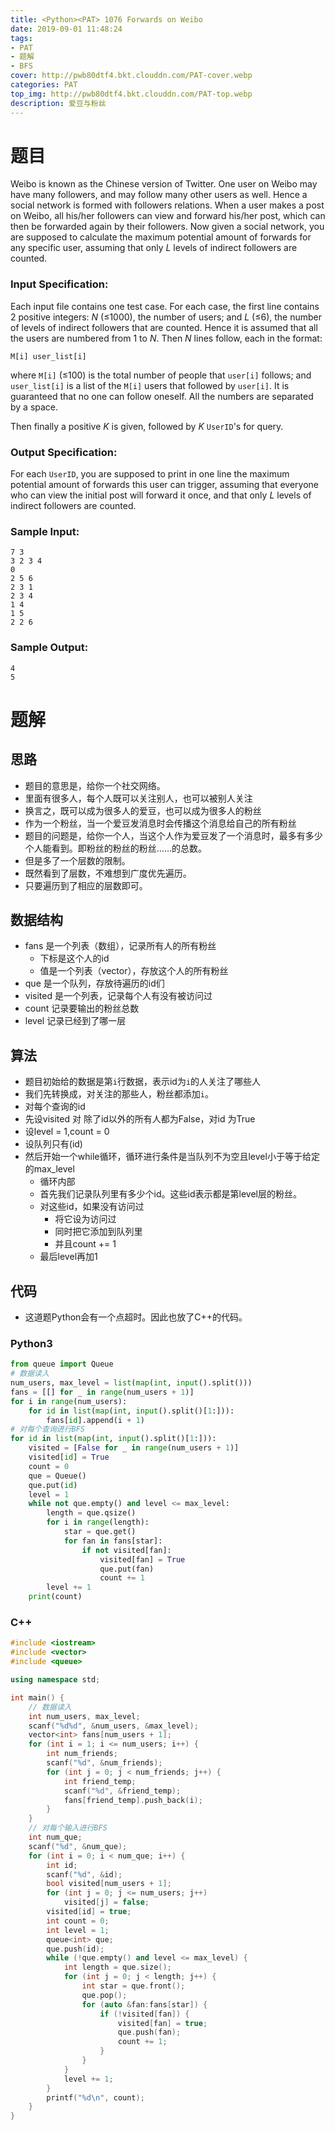 ```yaml
---
title: <Python><PAT> 1076 Forwards on Weibo
date: 2019-09-01 11:48:24
tags: 
- PAT
- 题解
- BFS
cover: http://pwb80dtf4.bkt.clouddn.com/PAT-cover.webp
categories: PAT
top_img: http://pwb80dtf4.bkt.clouddn.com/PAT-top.webp
description: 爱豆与粉丝
---
```


# 题目

Weibo is known as the Chinese version of Twitter. One user on Weibo may have many followers, and may follow many other users as well. Hence a social network is formed with followers relations. When a user makes a post on Weibo, all his/her followers can view and forward his/her post, which can then be forwarded again by their followers. Now given a social network, you are supposed to calculate the maximum potential amount of forwards for any specific user, assuming that only *L* levels of indirect followers are counted.

### Input Specification:

Each input file contains one test case. For each case, the first line contains 2 positive integers: *N* (≤1000), the number of users; and *L* (≤6), the number of levels of indirect followers that are counted. Hence it is assumed that all the users are numbered from 1 to *N*. Then *N* lines follow, each in the format:

```
M[i] user_list[i]
```

where `M[i]` (≤100) is the total number of people that `user[i]` follows; and `user_list[i]` is a list of the `M[i]` users that followed by `user[i]`. It is guaranteed that no one can follow oneself. All the numbers are separated by a space.

Then finally a positive *K* is given, followed by *K* `UserID`'s for query.

### Output Specification:

For each `UserID`, you are supposed to print in one line the maximum potential amount of forwards this user can trigger, assuming that everyone who can view the initial post will forward it once, and that only *L* levels of indirect followers are counted.

### Sample Input:

```in
7 3
3 2 3 4
0
2 5 6
2 3 1
2 3 4
1 4
1 5
2 2 6
```

### Sample Output:

```out
4
5
```

# 题解

## 思路

+ 题目的意思是，给你一个社交网络。
+ 里面有很多人，每个人既可以关注别人，也可以被别人关注
+ 换言之，既可以成为很多人的爱豆，也可以成为很多人的粉丝
+ 作为一个粉丝，当一个爱豆发消息时会传播这个消息给自己的所有粉丝
+ 题目的问题是，给你一个人，当这个人作为爱豆发了一个消息时，最多有多少个人能看到。即粉丝的粉丝的粉丝……的总数。
+ 但是多了一个层数的限制。
+ 既然看到了层数，不难想到广度优先遍历。
+ 只要遍历到了相应的层数即可。

## 数据结构

+ fans 是一个列表（数组），记录所有人的所有粉丝
  + 下标是这个人的id
  + 值是一个列表（vector），存放这个人的所有粉丝
+ que 是一个队列，存放待遍历的id们
+ visited 是一个列表，记录每个人有没有被访问过
+ count 记录要输出的粉丝总数
+ level 记录已经到了哪一层

## 算法

+ 题目初始给的数据是第`i`行数据，表示id为`i`的人关注了哪些人
+ 我们先转换成，对关注的那些人，粉丝都添加`i`。
+ 对每个查询的id
+ 先设visited 对 除了id以外的所有人都为False，对id 为True
+ 设level = 1,count = 0
+ 设队列只有(id)
+ 然后开始一个while循环，循环进行条件是当队列不为空且level小于等于给定的max_level
  + 循环内部
  + 首先我们记录队列里有多少个id。这些id表示都是第level层的粉丝。
  + 对这些id，如果没有访问过
    + 将它设为访问过
    + 同时把它添加到队列里
    + 并且count += 1
  + 最后level再加1

## 代码

+ 这道题Python会有一个点超时。因此也放了C++的代码。

### Python3

```python
from queue import Queue
# 数据读入
num_users, max_level = list(map(int, input().split()))
fans = [[] for _ in range(num_users + 1)]
for i in range(num_users):
    for id in list(map(int, input().split()[1:])):
        fans[id].append(i + 1)
# 对每个查询进行BFS
for id in list(map(int, input().split()[1:])):
    visited = [False for _ in range(num_users + 1)]
    visited[id] = True
    count = 0
    que = Queue()
    que.put(id)
    level = 1
    while not que.empty() and level <= max_level:
        length = que.qsize()
        for i in range(length):
            star = que.get()
            for fan in fans[star]:
                if not visited[fan]:
                    visited[fan] = True
                    que.put(fan)
                    count += 1
        level += 1
    print(count)
```

### C++

```c++
#include <iostream>
#include <vector>
#include <queue>

using namespace std;

int main() {
    // 数据读入
    int num_users, max_level;
    scanf("%d%d", &num_users, &max_level);
    vector<int> fans[num_users + 1];
    for (int i = 1; i <= num_users; i++) {
        int num_friends;
        scanf("%d", &num_friends);
        for (int j = 0; j < num_friends; j++) {
            int friend_temp;
            scanf("%d", &friend_temp);
            fans[friend_temp].push_back(i);
        }
    }
    // 对每个输入进行BFS
    int num_que;
    scanf("%d", &num_que);
    for (int i = 0; i < num_que; i++) {
        int id;
        scanf("%d", &id);
        bool visited[num_users + 1];
        for (int j = 0; j <= num_users; j++)
            visited[j] = false;
        visited[id] = true;
        int count = 0;
        int level = 1;
        queue<int> que;
        que.push(id);
        while (!que.empty() and level <= max_level) {
            int length = que.size();
            for (int j = 0; j < length; j++) {
                int star = que.front();
                que.pop();
                for (auto &fan:fans[star]) {
                    if (!visited[fan]) {
                        visited[fan] = true;
                        que.push(fan);
                        count += 1;
                    }
                }
            }
            level += 1;
        }
        printf("%d\n", count);
    }
}

```

